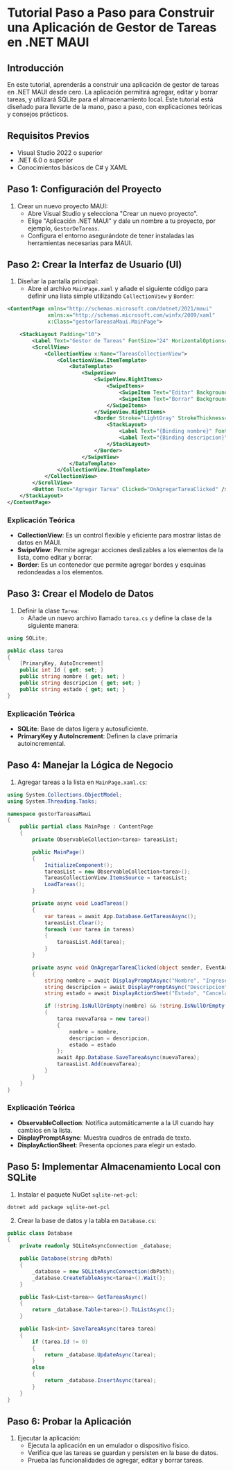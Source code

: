 ﻿# Tutorial Paso a Paso para Construir una Aplicación de Gestor de Tareas en .NET MAUI

## Introducción
En este tutorial, aprenderás a construir una aplicación de gestor de tareas en .NET MAUI desde cero. La aplicación permitirá agregar, editar y borrar tareas, y utilizará SQLite para el almacenamiento local. Este tutorial está diseñado para llevarte de la mano, paso a paso, con explicaciones teóricas y consejos prácticos.

## Requisitos Previos
- Visual Studio 2022 o superior  
- .NET 6.0 o superior  
- Conocimientos básicos de C# y XAML  

## Paso 1: Configuración del Proyecto
1. Crear un nuevo proyecto MAUI:
   - Abre Visual Studio y selecciona "Crear un nuevo proyecto".
   - Elige "Aplicación .NET MAUI" y dale un nombre a tu proyecto, por ejemplo, `GestorDeTareas`.
   - Configura el entorno asegurándote de tener instaladas las herramientas necesarias para MAUI.

## Paso 2: Crear la Interfaz de Usuario (UI)
1. Diseñar la pantalla principal:
   - Abre el archivo `MainPage.xaml` y añade el siguiente código para definir una lista simple utilizando `CollectionView` y `Border`:

```xml
<ContentPage xmlns="http://schemas.microsoft.com/dotnet/2021/maui"
             xmlns:x="http://schemas.microsoft.com/winfx/2009/xaml"
             x:Class="gestorTareasaMaui.MainPage">

    <StackLayout Padding="10">
        <Label Text="Gestor de Tareas" FontSize="24" HorizontalOptions="Center" />
        <ScrollView>
            <CollectionView x:Name="TareasCollectionView">
                <CollectionView.ItemTemplate>
                    <DataTemplate>
                        <SwipeView>
                            <SwipeView.RightItems>
                                <SwipeItems>
                                    <SwipeItem Text="Editar" BackgroundColor="Blue" Invoked="OnEditarTareaCommand" CommandParameter="{Binding .}" />
                                    <SwipeItem Text="Borrar" BackgroundColor="Red" Invoked="OnBorrarTareaCommand" CommandParameter="{Binding .}" />
                                </SwipeItems>
                            </SwipeView.RightItems>
                            <Border Stroke="LightGray" StrokeThickness="1" CornerRadius="10" Padding="10" Margin="5">
                                <StackLayout>
                                    <Label Text="{Binding nombre}" FontSize="18" FontAttributes="Bold" />
                                    <Label Text="{Binding descripcion}" FontSize="14" />
                                </StackLayout>
                            </Border>
                        </SwipeView>
                    </DataTemplate>
                </CollectionView.ItemTemplate>
            </CollectionView>
        </ScrollView>
        <Button Text="Agregar Tarea" Clicked="OnAgregarTareaClicked" />
    </StackLayout>
</ContentPage>
```

### Explicación Teórica
- **CollectionView**: Es un control flexible y eficiente para mostrar listas de datos en MAUI.
- **SwipeView**: Permite agregar acciones deslizables a los elementos de la lista, como editar y borrar.
- **Border**: Es un contenedor que permite agregar bordes y esquinas redondeadas a los elementos.

## Paso 3: Crear el Modelo de Datos
1. Definir la clase `Tarea`:
   - Añade un nuevo archivo llamado `tarea.cs` y define la clase de la siguiente manera:

```csharp
using SQLite;

public class tarea
{
    [PrimaryKey, AutoIncrement]
    public int Id { get; set; }
    public string nombre { get; set; }
    public string descripcion { get; set; }
    public string estado { get; set; }
}
```

### Explicación Teórica
- **SQLite**: Base de datos ligera y autosuficiente.
- **PrimaryKey y AutoIncrement**: Definen la clave primaria autoincremental.

## Paso 4: Manejar la Lógica de Negocio
1. Agregar tareas a la lista en `MainPage.xaml.cs`:

```csharp
using System.Collections.ObjectModel;
using System.Threading.Tasks;

namespace gestorTareasaMaui
{
    public partial class MainPage : ContentPage
    {
        private ObservableCollection<tarea> tareasList;

        public MainPage()
        {
            InitializeComponent();
            tareasList = new ObservableCollection<tarea>();
            TareasCollectionView.ItemsSource = tareasList;
            LoadTareas();
        }

        private async void LoadTareas()
        {
            var tareas = await App.Database.GetTareasAsync();
            tareasList.Clear();
            foreach (var tarea in tareas)
            {
                tareasList.Add(tarea);
            }
        }

        private async void OnAgregarTareaClicked(object sender, EventArgs e)
        {
            string nombre = await DisplayPromptAsync("Nombre", "Ingrese el nombre de la tarea");
            string descripcion = await DisplayPromptAsync("Descripcion", "Ingrese la descripcion de la tarea");
            string estado = await DisplayActionSheet("Estado", "Cancelar", null, "Pendiente", "En Proceso", "Completada");

            if (!string.IsNullOrEmpty(nombre) && !string.IsNullOrEmpty(descripcion))
            {
                tarea nuevaTarea = new tarea()
                {
                    nombre = nombre,
                    descripcion = descripcion,
                    estado = estado
                };
                await App.Database.SaveTareaAsync(nuevaTarea);
                tareasList.Add(nuevaTarea);
            }
        }
    }
}
```

### Explicación Teórica
- **ObservableCollection**: Notifica automáticamente a la UI cuando hay cambios en la lista.
- **DisplayPromptAsync**: Muestra cuadros de entrada de texto.
- **DisplayActionSheet**: Presenta opciones para elegir un estado.

## Paso 5: Implementar Almacenamiento Local con SQLite
1. Instalar el paquete NuGet `sqlite-net-pcl`:

```sh
dotnet add package sqlite-net-pcl
```

2. Crear la base de datos y la tabla en `Database.cs`:

```csharp
public class Database
{
    private readonly SQLiteAsyncConnection _database;

    public Database(string dbPath)
    {
        _database = new SQLiteAsyncConnection(dbPath);
        _database.CreateTableAsync<tarea>().Wait();
    }

    public Task<List<tarea>> GetTareasAsync()
    {
        return _database.Table<tarea>().ToListAsync();
    }

    public Task<int> SaveTareaAsync(tarea tarea)
    {
        if (tarea.Id != 0)
        {
            return _database.UpdateAsync(tarea);
        }
        else
        {
            return _database.InsertAsync(tarea);
        }
    }
}
```

## Paso 6: Probar la Aplicación
1. Ejecutar la aplicación:
   - Ejecuta la aplicación en un emulador o dispositivo físico.
   - Verifica que las tareas se guardan y persisten en la base de datos.
   - Prueba las funcionalidades de agregar, editar y borrar tareas.
